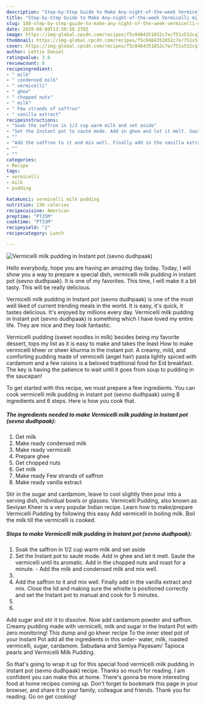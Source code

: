 ```yaml
---
description: "Step-by-Step Guide to Make Any-night-of-the-week Vermicelli milk pudding in Instant pot (sevno dudhpaak)"
title: "Step-by-Step Guide to Make Any-night-of-the-week Vermicelli milk pudding in Instant pot (sevno dudhpaak)"
slug: 188-step-by-step-guide-to-make-any-night-of-the-week-vermicelli-milk-pudding-in-instant-pot-sevno-dudhpaak
date: 2020-08-09T13:59:50.278Z
image: https://img-global.cpcdn.com/recipes/f5c0484351852c7e/751x532cq70/vermicelli-milk-pudding-in-instant-pot-sevno-dudhpaak-recipe-main-photo.jpg
thumbnail: https://img-global.cpcdn.com/recipes/f5c0484351852c7e/751x532cq70/vermicelli-milk-pudding-in-instant-pot-sevno-dudhpaak-recipe-main-photo.jpg
cover: https://img-global.cpcdn.com/recipes/f5c0484351852c7e/751x532cq70/vermicelli-milk-pudding-in-instant-pot-sevno-dudhpaak-recipe-main-photo.jpg
author: Lettie Daniel
ratingvalue: 3.6
reviewcount: 8
recipeingredient:
- " milk"
- " condensed milk"
- " vermicelli"
- " ghee"
- " chopped nuts"
- " milk"
- " Few strands of saffron"
- " vanilla extract"
recipeinstructions:
- "Soak the saffron in 1/2 cup warm milk and set aside"
- "Set the Instant pot to sauté mode. Add in ghee and let it melt. Sauté the vermicelli until its aromatic. Add in the chopped nuts and roast for a minute.  Add the milk and condensed milk and mix well."
- ""
- "Add the saffron to it and mix well. Finally add in the vanilla extract and mix. Close the lid and making sure the whistle is positioned correctly and set the Instant pot to manual and cook for 5 minutes."
- ""
- ""
categories:
- Recipe
tags:
- vermicelli
- milk
- pudding

katakunci: vermicelli milk pudding 
nutrition: 230 calories
recipecuisine: American
preptime: "PT25M"
cooktime: "PT33M"
recipeyield: "2"
recipecategory: Lunch

---
```



![Vermicelli milk pudding in Instant pot (sevno dudhpaak)](https://img-global.cpcdn.com/recipes/f5c0484351852c7e/751x532cq70/vermicelli-milk-pudding-in-instant-pot-sevno-dudhpaak-recipe-main-photo.jpg)

Hello everybody, hope you are having an amazing day today. Today, I will show you a way to prepare a special dish, vermicelli milk pudding in instant pot (sevno dudhpaak). It is one of my favorites. This time, I will make it a bit tasty. This will be really delicious.

Vermicelli milk pudding in Instant pot (sevno dudhpaak) is one of the most well liked of current trending meals in the world. It is easy, it's quick, it tastes delicious. It's enjoyed by millions every day. Vermicelli milk pudding in Instant pot (sevno dudhpaak) is something which I have loved my entire life. They are nice and they look fantastic.

Vermicelli pudding (sweet noodles in milk) besides being my favorite dessert, tops my list as it is easy to make and takes the least How to make vermicelli kheer or sheer khurma in the instant pot. A creamy, mild, and comforting pudding made of vermicelli (angel hair) pasta lightly spiced with cardamom and a few raisins is a beloved traditional food for Eid breakfast. The key is having the patience to wait until it goes from soup to pudding in the saucepan!


To get started with this recipe, we must prepare a few ingredients. You can cook vermicelli milk pudding in instant pot (sevno dudhpaak) using 8 ingredients and 6 steps. Here is how you cook that.

<!--inarticleads1-->

##### The ingredients needed to make Vermicelli milk pudding in Instant pot (sevno dudhpaak):

1. Get  milk
1. Make ready  condensed milk
1. Make ready  vermicelli
1. Prepare  ghee
1. Get  chopped nuts
1. Get  milk
1. Make ready  Few strands of saffron
1. Make ready  vanilla extract


Stir in the sugar and cardamom, leave to cool slightly then pour into a serving dish, individual bowls or glasses. Vermicelli Pudding, also known as Seviyan Kheer is a very popular Indian recipe. Learn how to make/prepare Vermicelli Pudding by following this easy Add vermicelli in boiling milk. Boil the milk till the vermicelli is cooked. 

<!--inarticleads2-->

##### Steps to make Vermicelli milk pudding in Instant pot (sevno dudhpaak):

1. Soak the saffron in 1/2 cup warm milk and set aside
1. Set the Instant pot to sauté mode. Add in ghee and let it melt. Sauté the vermicelli until its aromatic. Add in the chopped nuts and roast for a minute.  - Add the milk and condensed milk and mix well.
1. 
1. Add the saffron to it and mix well. Finally add in the vanilla extract and mix. Close the lid and making sure the whistle is positioned correctly and set the Instant pot to manual and cook for 5 minutes.
1. 
1. 


Add sugar and stir it to dissolve. Now add cardamom powder and saffron. Creamy pudding made with vermicelli, milk and sugar in the Instant Pot with zero monitoring! This dump and go kheer recipe To the inner steel pot of your Instant Pot add all the ingredients in this order- water, milk, roasted vermicelli, sugar, cardamom. Sabudana and Semiya Payasam/ Tapioca pearls and Vermicelli Milk Pudding. 

So that's going to wrap it up for this special food vermicelli milk pudding in instant pot (sevno dudhpaak) recipe. Thanks so much for reading. I am confident you can make this at home. There's gonna be more interesting food at home recipes coming up. Don't forget to bookmark this page in your browser, and share it to your family, colleague and friends. Thank you for reading. Go on get cooking!
